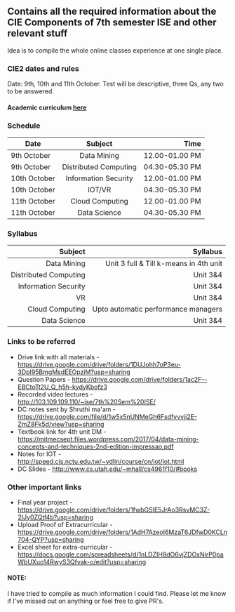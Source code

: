 ## Contains all the required information about the CIE Components of 7th semester ISE and other relevant stuff
Idea is to compile the whole online classes experience at one single place.

### CIE2 dates and rules 
Date: 9th, 10th and 11th October. Test will be descriptive, three Qs, any two to be answered.
#### Academic curriculum [here](https://msrit-bucket.s3-us-west-2.amazonaws.com/Departments/ISE/Syllabus/ISE-UG-Syllabus-7%268-2020-21.pdf)

### Schedule
| Date   |      Subject      |  Time |
|----------|:-------------:|------:|
| 9th October |  Data Mining | 12.00-01.00 PM |
| 9th October |    Distributed Computing   | 04.30-05.30 PM |
| 10th October | Information Security | 12.00-01.00 PM |
| 10th October | IOT/VR | 04.30-05.30 PM |
| 11th October |  Cloud Computing | 12.00-01.00 PM |
| 11th October |  Data Science | 04.30-05.30 PM |

### Syllabus
|  Subject      |  Syllabus |
|-------------:|------:|
|  Data Mining | Unit 3 full & Till k-means in 4th unit |
|  Distributed Computing   | Unit 3&4 |
| Information Security | Unit 3&4 |
| VR | Unit 3&4 |
|  Cloud Computing | Upto automatic performance managers |
|  Data Science | Unit 3&4 |

### Links to be referred
- Drive link with all materials - https://drive.google.com/drive/folders/1DUJohh7oP3eu-3DpI95BmgMsdEEOpziM?usp=sharing
- Question Papers - https://drive.google.com/drive/folders/1ac2F--EBCtoTt2U_Q_h5h-kydyKbofz3
- Recorded video lectures - http://103.109.109.110/~ise/7th%20Sem%20ISE/
- DC notes sent by Shruthi ma'am - https://drive.google.com/file/d/1w5x5nUNMeGh6Fsdfyvvji2E-ZmZ8Fk5d/view?usp=sharing
- Textbook link for 4th unit DM - https://mitmecsept.files.wordpress.com/2017/04/data-mining-concepts-and-techniques-2nd-edition-impressao.pdf
- Notes for IOT - http://speed.cis.nctu.edu.tw/~ydlin/course/cn/iot/iot.html
- DC Slides - http://www.cs.utah.edu/~mhall/cs4961f10/#books

### Other important links 
- Final year project - https://drive.google.com/drive/folders/1fwbGSIE5JrAo3RsvMC3Z-2IJy0ZQtf4b?usp=sharing
- Upload Proof of Extracurricular - https://drive.google.com/drive/folders/1AdH7AzeoI6MzaT6JDfwD0KCLn704-QYP?usp=sharing
- Excel sheet for extra-curricular - https://docs.google.com/spreadsheets/d/1nLDZIH8dO6vjZDOxNirP0paWbUXuo14RwyS3Qfvak-o/edit?usp=sharing

#### NOTE:
I have tried to compile as much information I could find. Please let me know if I've missed out on anything or feel free to give PR's.  




